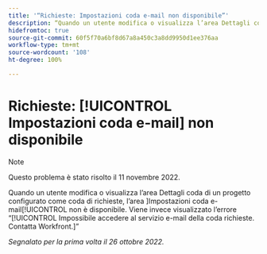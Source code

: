 ```yaml
---
title: '“Richieste: Impostazioni coda e-mail non disponibile”'
description: “Quando un utente modifica o visualizza l’area Dettagli coda di un progetto configurato come coda di richieste, l’area Impostazioni coda e-mail non è disponibile. Viene invece visualizzato l’errore Impossibile accedere al servizio e-mail della coda richieste. Contatta Workfront.”
hidefromtoc: true
source-git-commit: 60f5f70a6bf8d67a8a450c3a8dd9950d1ee376aa
workflow-type: tm+mt
source-wordcount: '108'
ht-degree: 100%

---
```



# Richieste: [!UICONTROL Impostazioni coda e-mail] non disponibile

>[!NOTE]
>
>Questo problema è stato risolto il 11 novembre 2022.

Quando un utente modifica o visualizza l’area Dettagli coda di un progetto configurato come coda di richieste, l’area ]Impostazioni coda e-mail[!UICONTROL  non è disponibile. Viene invece visualizzato l’errore “[!UICONTROL Impossibile accedere al servizio e-mail della coda richieste. Contatta Workfront.]”

_Segnalato per la prima volta il 26 ottobre 2022._

